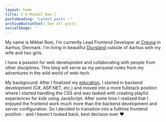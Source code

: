 ```yaml
---
layout: home
title: I'm Mikkel Rom 👋  
postsHeading: "Latest posts ✨"
archiveButtonText: See all posts
socialImage: ''
---
```

My name is Mikkel Rom, I'm currently Lead Frontend Developer at [Creuna](https://www.creuna.com/dk/) in Aarhus, Denmark.
I'm living in beautiful [Djursland](https://www.google.com/maps/place/Syddjurs/@56.1955727,10.1815078,9z/data=!4m5!3m4!1s0x464dccd219bbdf69:0x3131bb713865bb9d!8m2!3d56.3163678!4d10.5265058) outside of Aarhus with my wife and two girls.

I have a passion for web development and collaborating with people from other disciplines.
This blog will serve as my personal notes from my adventures in the wild world of web-tech.

My background:
After I finalized my [education](https://da.wikipedia.org/wiki/Data-_og_kommunikationsuddannelsen#Datatekniker), I started in backend development (C#, ASP.NET, etc.) and moved 
into a more fullstack position where I started handling the CSS and was tasked with creating
 playful experiences for kids using JavaScript. After some time I realized that I enjoyed the frontend work much 
 more than the backend development and server configuration. So I decided to transition into a fulltime frontend position - and I haven't looked back, best decision ever ❤️️ 